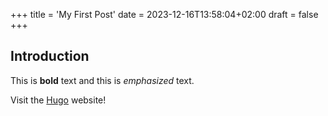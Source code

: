 +++
title = 'My First Post'
date = 2023-12-16T13:58:04+02:00
draft = false
+++

## Introduction

This is **bold** text and this is *emphasized* text.

Visit the [Hugo](https://gohugo.io) website!
